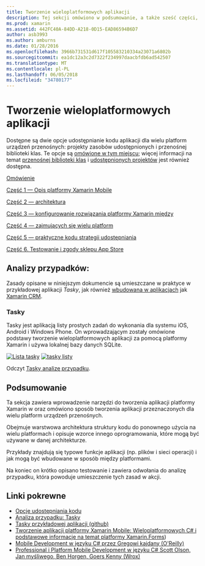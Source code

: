 ```yaml
---
title: Tworzenie wieloplatformowych aplikacji
description: Tej sekcji omówiono w podsumowanie, a także sześć części, jak tworzyć aplikacje przy użyciu platformy programistycznej Xamarin — od zrozumienia, jak działa program Xamarin projektowanie aplikacji mobilnych, testowanie i wdrażanie różnych sklepów z aplikacjami.
ms.prod: xamarin
ms.assetid: 442FC40A-84DD-A218-0D15-EAD86594B6D7
author: asb3993
ms.author: amburns
ms.date: 01/28/2016
ms.openlocfilehash: 3966b731531d617f105583210334a23071a6802b
ms.sourcegitcommit: ea1dc12a3c2d7322f234997daacbfdb6ad542507
ms.translationtype: MT
ms.contentlocale: pl-PL
ms.lasthandoff: 06/05/2018
ms.locfileid: "34780177"
---
```

# <a name="building-cross-platform-applications"></a>Tworzenie wieloplatformowych aplikacji

Dostępne są dwie opcje udostępnianie kodu aplikacji dla wielu platform urządzeń przenośnych: projekty zasobów udostępnionych i przenośnej biblioteki klas. Te opcje są [omówione w tym miejscu](~/cross-platform/app-fundamentals/code-sharing.md); więcej informacji na temat [przenośnej biblioteki klas](~/cross-platform/app-fundamentals/pcl.md) i [udostępnionych projektów](~/cross-platform/app-fundamentals/shared-projects.md) jest również dostępna.

<a name="Sections" />

 [Omówienie](~/cross-platform/app-fundamentals/building-cross-platform-applications/overview.md)

 [Część 1 — Opis platformy Xamarin Mobile](~/cross-platform/app-fundamentals/building-cross-platform-applications/understanding-the-xamarin-mobile-platform.md)

 [Część 2 — architektura](~/cross-platform/app-fundamentals/building-cross-platform-applications/architecture.md)

 [Część 3 — konfigurowanie rozwiązania platformy Xamarin między](~/cross-platform/app-fundamentals/building-cross-platform-applications/setting-up-a-xamarin-cross-platform-solution.md)

 [Część 4 — zajmujących się wielu platform](~/cross-platform/app-fundamentals/building-cross-platform-applications/platform-divergence-abstraction-divergent-implementation.md)

 [Część 5 — praktyczne kodu strategii udostępniania](~/cross-platform/app-fundamentals/building-cross-platform-applications/practical-code-sharing-strategies.md)

 [Część 6. Testowanie i zgody sklepu App Store](~/cross-platform/app-fundamentals/building-cross-platform-applications/testing-and-app-store-approvals.md)

 <a name="Cross-Platform_Mobile_Application_Case_Studies" />

## <a name="case-studies"></a>Analizy przypadków:

Zasady opisane w niniejszym dokumencie są umieszczane w praktyce w przykładowej aplikacji *Tasky*, jak również [wbudowana w aplikacjach](https://xamarin.com/prebuilt) jak [Xamarin CRM](https://xamarin.com/prebuilt/#xamarincrm).

 <a name="Tasky" />

### <a name="tasky"></a>Tasky

Tasky jest aplikacją listy prostych zadań do wykonania dla systemu iOS, Android i Windows Phone.
On wprowadzającym zostały omówione podstawy tworzenie wieloplatformowych aplikacji za pomocą platformy Xamarin i używa lokalnej bazy danych SQLite.

 [![Lista tasky](images/iphone-list-sml.png)](images/iphone-list.png#lightbox) [ ![tasky listy](images/iphone-list-sml.png)](images/iphone-list.png#lightbox)

Odczyt [Tasky analizę przypadku](~/cross-platform/app-fundamentals/building-cross-platform-applications/case-study-tasky.md).

## <a name="summary"></a>Podsumowanie

Ta sekcja zawiera wprowadzenie narzędzi do tworzenia aplikacji platformy Xamarin w oraz omówiono sposób tworzenia aplikacji przeznaczonych dla wielu platform urządzeń przenośnych.

Obejmuje warstwowa architektura struktury kodu do ponownego użycia na wielu platformach i opisuje wzorce innego oprogramowania, które mogą być używane w danej architekturze.

Przykłady znajdują się typowe funkcje aplikacji (np. plików i sieci operacji) i jak mogą być wbudowane w sposób między platformami.

Na koniec on krótko opisano testowanie i zawiera odwołania do analizę przypadku, która powoduje umieszczenie tych zasad w akcji.

## <a name="related-links"></a>Linki pokrewne

- [Opcje udostępniania kodu](~/cross-platform/app-fundamentals/code-sharing.md)
- [Analiza przypadku: Tasky](~/cross-platform/app-fundamentals/building-cross-platform-applications/case-study-tasky.md)
- [Tasky przykładowej aplikacji (github)](https://developer.xamarin.com/samples/mobile/TaskyPortable/)
- [Tworzenie aplikacji platformy Xamarin Mobile: Wieloplatformowych C# i podstawowe informacje na temat platformy Xamarin.Forms](http://www.amazon.com/Xamarin-Mobile-Application-Development-Cross-Platform/dp/1484202155/))
- [Mobile Development w języku C# przez Gregowi kajdany (O'Reilly)](http://shop.oreilly.com/product/0636920024002.do)
- [Professional i Platform Mobile Development w języku C# Scott Olson, Jan myśliwego, Ben Horgen, Goers Kenny (Wrox)](http://www.wiley.com/WileyCDA/WileyTitle/productCd-1118157702.html)
